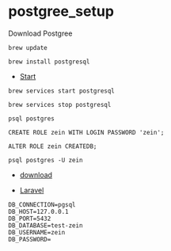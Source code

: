 # postgree_setup

Download Postgree

```
brew update
```

```
brew install postgresql
```

- [Start](https://medium.com/@viviennediegoencarnacion/getting-started-with-postgresql-on-mac-e6a5f48ee399)

```
brew services start postgresql
```

```
brew services stop postgresql
```

```
psql postgres
```

```
CREATE ROLE zein WITH LOGIN PASSWORD 'zein';
```

```
ALTER ROLE zein CREATEDB;
```

```
psql postgres -U zein
```

- [download](https://www.pgadmin.org/download/)

- [Laravel](https://tonyfrenzy.medium.com/using-postgresql-with-laravel-c4c320ca7f34)

```
DB_CONNECTION=pgsql
DB_HOST=127.0.0.1
DB_PORT=5432
DB_DATABASE=test-zein
DB_USERNAME=zein
DB_PASSWORD=
```
